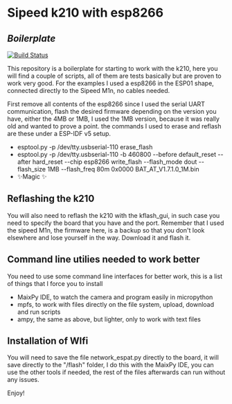 # Sipeed k210 with esp8266
## _Boilerplate_

[![Build Status](https://travis-ci.org/joemccann/dillinger.svg?branch=master)](https://travis-ci.org/joemccann/dillinger)

This repository is a boilerplate for starting to work with the k210, here you will find a couple of scripts, all of them are tests basically but are proven to work very good. For the examples I used a esp8266 in the ESP01 shape, connected directly to the Sipeed M1n, no cables needed.

First remove all contents of the esp8266 since I used the serial UART communication, flash the desired firmware depending on the version you have, either the 4MB or 1MB, I used the 1MB version, because it was really old and wanted to prove a point. the commands I used to erase and reflash are these under a ESP-IDF v5 setup.

- esptool.py -p /dev/tty.usbserial-110 erase_flash
- esptool.py -p /dev/tty.usbserial-110 -b 460800 --before default_reset --after hard_reset --chip esp8266  write_flash --flash_mode dout --flash_size 1MB --flash_freq 80m 0x0000 BAT_AT_V1.7.1.0_1M.bin
- ✨Magic ✨

## Reflashing the k210
You will also need to reflash the k210 with the kflash_gui, in such case you need to specify the board that you have and the port. Remember that I used the sipeed M1n, the firmware here, is a backup so that you don't look elsewhere and lose yourself in the way. Download it and flash it.

## Command line utilies needed to work better

You need to use some command line interfaces for better work, this is a list of things that I force you to install

- MaixPy IDE, to watch the camera and program easily in micropython
- mpfs, to work with files directly on the file system, upload, download and run scripts
- ampy, the same as above, but lighter, only to work with text files

## Installation of WIfi
You will need to save the file network_espat.py directly to the board, it will save directly to the "/flash" folder, I do this with the MaixPy IDE, you can use the other tools if needed, the rest of the files afterwards can run without any issues.

Enjoy!